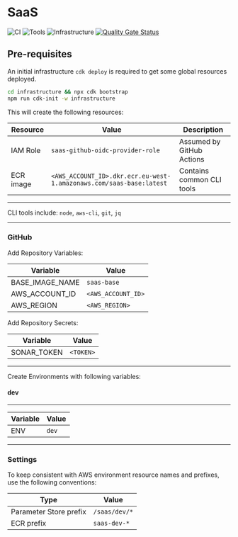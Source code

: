# SaaS

![CI](https://github.com/ashleyjtaylor/saas/actions/workflows/ci.yml/badge.svg)
![Tools](https://github.com/ashleyjtaylor/saas/actions/workflows/tools.yml/badge.svg)
![Infrastructure](https://github.com/ashleyjtaylor/saas/actions/workflows/infrastructure.yml/badge.svg)
[![Quality Gate Status](https://sonarcloud.io/api/project_badges/measure?project=ashleyjtaylor_saas&metric=alert_status)](https://sonarcloud.io/summary/new_code?id=ashleyjtaylor_saas)

## Pre-requisites

An initial infrastructure `cdk deploy` is required to get some global resources deployed.

```bash
cd infrastructure && npx cdk bootstrap
npm run cdk-init -w infrastructure
```

This will create the following resources:

| Resource    | Value | Description |
| ----------- | ----------- | ----- |
| IAM Role    | `saas-github-oidc-provider-role` | Assumed by GitHub Actions |
| ECR image   | `<AWS_ACCOUNT_ID>.dkr.ecr.eu-west-1.amazonaws.com/saas-base:latest` | Contains common CLI tools |

---

CLI tools include: `node`, `aws-cli`, `git`, `jq`

---

### GitHub

Add Repository Variables:

| Variable        | Value |
| -----------     | ----- |
| BASE_IMAGE_NAME | `saas-base` |
| AWS_ACCOUNT_ID  | `<AWS_ACCOUNT_ID>` |
| AWS_REGION      | `<AWS_REGION>` |

Add Repository Secrets:

| Variable        | Value |
| -----------     | ----- |
| SONAR_TOKEN     | `<TOKEN>` |

---

Create Environments with following variables:

#### dev
---
| Variable    | Value |
| ----------- | ----- |
| ENV         | `dev` |

---


### Settings

To keep consistent with AWS environment resource names and prefixes, use the following conventions:

| Type    | Value |
| ----------- | ----- |
| Parameter Store prefix | `/saas/dev/*` |
| ECR prefix | `saas-dev-*` |
